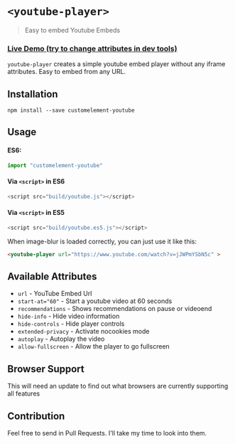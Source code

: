 # `<youtube-player>`

> Easy to embed Youtube Embeds

### [Live Demo (try to change attributes in dev tools)](https://bdbch.github.io/customelement-youtube/)

`youtube-player` creates a simple youtube embed player without any iframe attributes. Easy to embed from any URL.

## Installation

`npm install --save customelement-youtube`

## Usage

#### ES6:

```js
import "customelement-youtube"
```

#### Via `<script>` in ES6

```js
<script src="build/youtube.js"></script>
```

#### Via `<script>` in ES5

```js
<script src="build/youtube.es5.js"></script>
```

When image-blur is loaded correctly, you can just use it like this:

```html
<youtube-player url="https://www.youtube.com/watch?v=jJWPmYSbN5c" >
```

## Available Attributes

* `url` - YouTube Embed Url
* `start-at="60"` - Start a youtube video at 60 seconds
* `recommendations` - Shows recommendations on pause or videoend
* `hide-info` - Hide video information
* `hide-controls` - Hide player controls
* `extended-privacy` - Activate nocookies mode
* `autoplay` - Autoplay the video
* `allow-fullscreen` - Allow the player to go fullscreen

## Browser Support

This will need an update to find out what browsers are currently supporting all features

## Contribution

Feel free to send in Pull Requests. I'll take my time to look into them.
